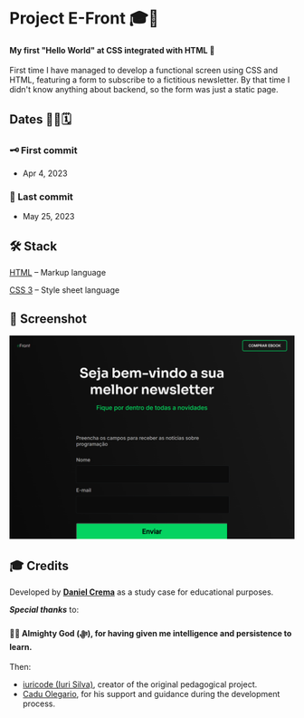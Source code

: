 # Project E-Front 🎓🚀
#### My first "Hello World" at CSS integrated with HTML 🎉

First time I have managed to develop a functional screen using CSS and HTML, featuring a form to subscribe to a fictitious newsletter. By that time I didn't know anything about backend, so the form was just a static page.

## Dates 👨‍💻🗓️
### 🗝️ First commit
- Apr 4, 2023
### 🔐 Last commit
- May 25, 2023

## 🛠️ Stack
[HTML](https://html.spec.whatwg.org/multipage/) – Markup language

[CSS 3](https://www.python.org) – Style sheet language

## 📸 Screenshot
![Project Screenshot](./screenshot.png)

## 🎓 Credits
Developed by [**Daniel Crema**](https://github.com/DanielCrema) as a study case for educational purposes.

***Special thanks*** to:
#### 🕋🤲 **Almighty God** (ﷻ), for having given me intelligence and persistence to learn.

Then:
- [iuricode (Iuri Silva)](https://github.com/iuricode), creator of the original pedagogical project.
- [Cadu Olegario](https://github.com/CaduOlegario), for his support and guidance during the development process.